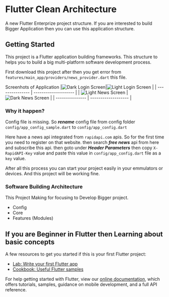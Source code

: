 # Flutter Clean Architecture

A new Flutter Enterprize project structure. If you are interested to build Bigger Application then you can use this application structure.

## Getting Started

This project is a Flutter application building frameworks. This structure to helps you to build a big multi-platform software development process.

First download this project after then you get error from ```features/main_app/providers/news_provider.dart``` this file.

Screenhots of Application
|![Dark Login Screen](./screenshots/Screenshot_1.png)|![Light Login Screen](./screenshots/Screenshot_2.png) |
| --------------- | -------------------- |
| ![Light News Screen](./screenshots/Screenshot_3.png) | ![Dark News Screen](./screenshots/Screenshot_4.png) |
| --------------- | ------------------- |

### Why it happen?

Config file is missing. So ***rename*** config file from config folder `config/app_config_sample.dart` to `config/app_config.dart`

Here have a news api integrated from `rapidapi.com` apis. So for the first time you need to register on that website. then search ***free news*** api from here and subscribe this api. then goto under ***Header Parameters*** then copy `X-RapidAPI-Key` value and paste this value in `config/app_config.dart` file as a `key` value.

After all this process you can start your project easily in your emmulators or devices. And this project will be working fine.

### Software Building Architecture

This Project Making for focusing to Develop Bigger project.

- Config
- Core
- Features (Modules)

## If you are Beginner in Flutter then Learning about basic concepts

A few resources to get you started if this is your first Flutter project:

- [Lab: Write your first Flutter app](https://flutter.dev/docs/get-started/codelab)
- [Cookbook: Useful Flutter samples](https://flutter.dev/docs/cookbook)

For help getting started with Flutter, view our
[online documentation](https://flutter.dev/docs), which offers tutorials,
samples, guidance on mobile development, and a full API reference.
